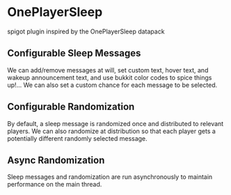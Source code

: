 # OnePlayerSleep
spigot plugin inspired by the OnePlayerSleep datapack

## Configurable Sleep Messages
We can add/remove messages at will, set custom text, hover text, and wakeup announcement text, and use bukkit color codes to spice things up!...
We can also set a custom chance for each message to be selected.

## Configurable Randomization
By default, a sleep message is randomized once and distributed to relevant players. We can also randomize at distribution so that each player gets a potentially different randomly selected message.

## Async Randomization
Sleep messages and randomization are run asynchronously to maintain performance on the main thread. 
